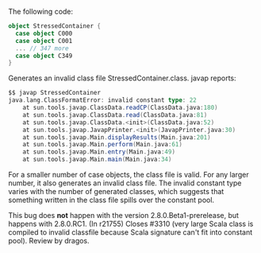 The following code:

```scala
object StressedContainer {
  case object C000
  case object C001
  ... // 347 more
  case object C349
}
```

Generates an invalid class file StressedContainer.class. javap reports:

```scala
$$ javap StressedContainer
java.lang.ClassFormatError: invalid constant type: 22
	at sun.tools.javap.ClassData.readCP(ClassData.java:180)
	at sun.tools.javap.ClassData.read(ClassData.java:81)
	at sun.tools.javap.ClassData.<init>(ClassData.java:52)
	at sun.tools.javap.JavapPrinter.<init>(JavapPrinter.java:30)
	at sun.tools.javap.Main.displayResults(Main.java:201)
	at sun.tools.javap.Main.perform(Main.java:61)
	at sun.tools.javap.Main.entry(Main.java:49)
	at sun.tools.javap.Main.main(Main.java:34)
```

For a smaller number of case objects, the class file is valid. For any larger number, it also generates an invalid class file. The invalid constant type varies with the number of generated classes, which suggests that something written in the class file spills over the constant pool.

This bug does **not** happen with the version 2.8.0.Beta1-prerelease, but happens with 2.8.0.RC1.
(In r21755) Closes #3310 (very large Scala class is compiled to invalid classfile because Scala signature can't fit into constant pool). Review by dragos.
